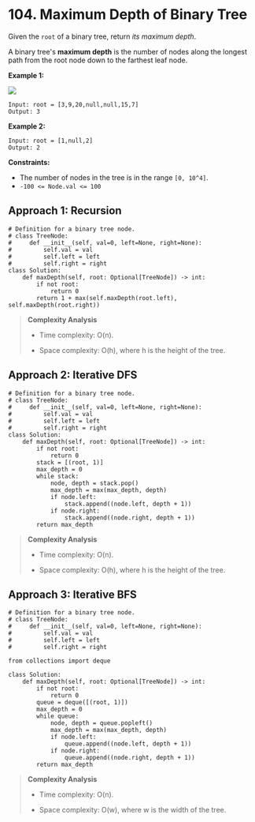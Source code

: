 # 104. Maximum Depth of Binary Tree

Given the `root` of a binary tree, return *its maximum depth*.

A binary tree's **maximum depth** is the number of nodes along the longest path from the root node down to the farthest leaf node.

**Example 1:**

![](https://assets.leetcode.com/uploads/2020/11/26/tmp-tree.jpg)

```
Input: root = [3,9,20,null,null,15,7]
Output: 3
```

**Example 2:**

```
Input: root = [1,null,2]
Output: 2
```

**Constraints:**

- The number of nodes in the tree is in the range `[0, 10^4]`.
- `-100 <= Node.val <= 100`

## Approach 1: Recursion

```python3
# Definition for a binary tree node.
# class TreeNode:
#     def __init__(self, val=0, left=None, right=None):
#         self.val = val
#         self.left = left
#         self.right = right
class Solution:
    def maxDepth(self, root: Optional[TreeNode]) -> int:
        if not root:
            return 0
        return 1 + max(self.maxDepth(root.left), self.maxDepth(root.right))
```

> **Complexity Analysis**
>
> - Time complexity: O(n).
>
> - Space complexity: O(h), where h is the height of the tree.


## Approach 2: Iterative DFS

```python3
# Definition for a binary tree node.
# class TreeNode:
#     def __init__(self, val=0, left=None, right=None):
#         self.val = val
#         self.left = left
#         self.right = right
class Solution:
    def maxDepth(self, root: Optional[TreeNode]) -> int:
        if not root:
            return 0
        stack = [(root, 1)]
        max_depth = 0
        while stack:
            node, depth = stack.pop()
            max_depth = max(max_depth, depth)
            if node.left:
                stack.append((node.left, depth + 1))
            if node.right:
                stack.append((node.right, depth + 1))
        return max_depth
```

> **Complexity Analysis**
>
> - Time complexity: O(n).
>
> - Space complexity: O(h), where h is the height of the tree.

## Approach 3: Iterative BFS

```python3
# Definition for a binary tree node.
# class TreeNode:
#     def __init__(self, val=0, left=None, right=None):
#         self.val = val
#         self.left = left
#         self.right = right

from collections import deque

class Solution:
    def maxDepth(self, root: Optional[TreeNode]) -> int:
        if not root:
            return 0
        queue = deque([(root, 1)])
        max_depth = 0
        while queue:
            node, depth = queue.popleft()
            max_depth = max(max_depth, depth)
            if node.left:
                queue.append((node.left, depth + 1))
            if node.right:
                queue.append((node.right, depth + 1))
        return max_depth
```

> **Complexity Analysis**
>
> - Time complexity: O(n).
>
> - Space complexity: O(w), where w is the width of the tree.
